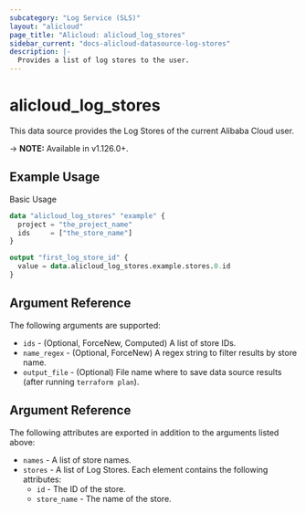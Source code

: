 ```yaml
---
subcategory: "Log Service (SLS)"
layout: "alicloud"
page_title: "Alicloud: alicloud_log_stores"
sidebar_current: "docs-alicloud-datasource-log-stores"
description: |-
  Provides a list of log stores to the user.
---
```


# alicloud\_log\_stores

This data source provides the Log Stores of the current Alibaba Cloud user.

-> **NOTE:** Available in v1.126.0+.

## Example Usage

Basic Usage

```terraform
data "alicloud_log_stores" "example" {
  project = "the_project_name"
  ids     = ["the_store_name"]
}

output "first_log_store_id" {
  value = data.alicloud_log_stores.example.stores.0.id
}
```

## Argument Reference

The following arguments are supported:

* `ids` - (Optional, ForceNew, Computed) A list of store IDs.
* `name_regex` - (Optional, ForceNew) A regex string to filter results by store name.
* `output_file` - (Optional) File name where to save data source results (after running `terraform plan`).

## Argument Reference

The following attributes are exported in addition to the arguments listed above:

* `names` - A list of store names.
* `stores` - A list of Log Stores. Each element contains the following attributes:
	* `id` - The ID of the store.
	* `store_name` - The name of the store. 
